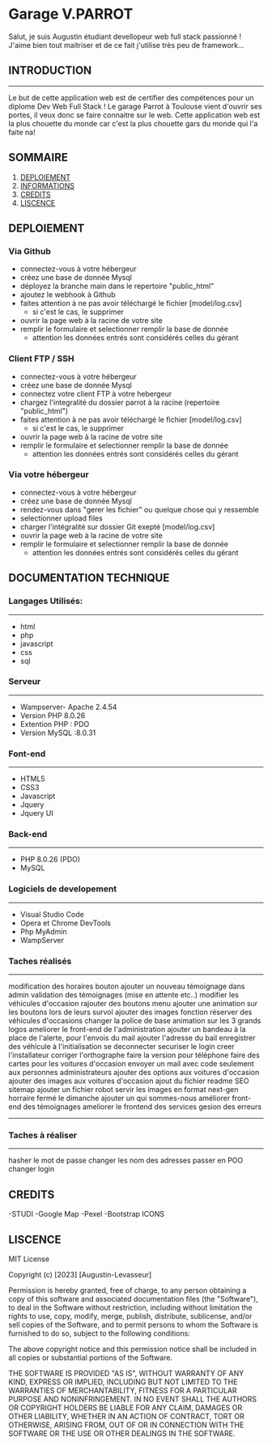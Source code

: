 # Garage V.PARROT
Salut, je suis Augustin étudiant devellopeur web full stack passionné ! 
J'aime bien tout maitriser et de ce fait j'utilise très peu de framework...

## INTRODUCTION
***
Le but de cette application web est de certifier des compétences pour un diplome Dev Web Full Stack !
Le garage Parrot à Toulouse vient d'ouvrir ses portes, il veux donc se faire connaitre sur le web.
Cette application web est la plus chouette du monde car c'est la plus chouette gars du monde qui l'a faite na!

## SOMMAIRE
1. [DEPLOIEMENT](#Déploiement)
2. [INFORMATIONS](#INFORMATIONS)
3. [CREDITS](#CREDITS)
4. [LISCENCE](#LISCENCE)

## DEPLOIEMENT
### Via Github
- connectez-vous à votre hébergeur
- créez une base de donnée Mysql
- déployez la branche main dans le repertoire "public_html"
- ajoutez le webhook à Github
- faites attention à ne pas avoir téléchargé le fichier [model/log.csv]
    - si c'est le cas, le supprimer
- ouvrir la page web à la racine de votre site
- remplir le formulaire et selectionner remplir la base de donnée
    - attention les données entrés sont considérés celles du gérant

### Client FTP / SSH
- connectez-vous à votre hébergeur
- créez une base de donnée Mysql
- connectez votre client FTP à votre hebergeur
- chargez l'integralité du dossier parrot à la racine (repertoire "public_html")
- faites attention à ne pas avoir téléchargé le fichier [model/log.csv]
    - si c'est le cas, le supprimer
- ouvrir la page web à la racine de votre site
- remplir le formulaire et selectionner remplir la base de donnée
	- attention les données entrés sont considérés celles du gérant

### Via votre hébergeur
- connectez-vous à votre hébergeur
- créez une base de donnée Mysql
- rendez-vous dans "gerer les fichier" ou quelque chose qui y ressemble
- selectionner upload files
- charger l'intégralité sur dossier Git exepté [model/log.csv]
- ouvrir la page web à la racine de votre site
- remplir le formulaire et selectionner remplir la base de donnée
	- attention les données entrés sont considérés celles du gérant


## DOCUMENTATION TECHNIQUE

### Langages Utilisés:
***
- html
- php
- javascript
- css
- sql

### Serveur
***
- Wampserver- Apache 2.4.54
- Version PHP 8.0.26
- Extention PHP : PDO
- Version MySQL :8.0.31

### Font-end
***
- HTML5
- CSS3
- Javascript
- Jquery
- Jquery UI

### Back-end
***
- PHP 8.0.26 (PDO)
- MySQL


### Logiciels de developement
***
- Visual Studio Code
- Opera et Chrome DevTools
- Php MyAdmin
- WampServer



### Taches réalisés
***
modification des horaires
bouton ajouter un nouveau témoignage dans admin
validation des témoignages (mise en attente etc..)
modifier les véhicules d'occasion
rajouter des boutons menu
ajouter une animation sur les boutons lors de leurs survol
ajouter des images
fonction réserver des véhicules d'occasions
changer la police de base
animation sur les 3 grands logos
ameliorer le front-end de l'administration
ajouter un bandeau à la place de l'alerte, pour l'envois du mail
ajouter l'adresse du bail
enregistrer des véhicule à l'initialisation
se deconnecter
securiser le login
creer l'installateur
corriger l'orthographe
faire la version pour téléphone
faire des cartes pour les voitures d'occasion
envoyer un mail avec code seulement aux personnes administrateurs
ajouter des options aux voitures d'occasion
ajouter des images aux voitures d'occasion
ajout du fichier readme
SEO
sitemap
ajouter un fichier robot
servir les images en format next-gen
horraire fermé le dimanche
ajouter un qui sommes-nous
améliorer front-end des témoignages
ameliorer le frontend des services
gesion des erreurs
***

### Taches à réaliser
***
hasher le mot de passe
changer les nom des adresses
passer en POO
changer login 




## CREDITS
-STUDI
-Google Map
-Pexel
-Bootstrap ICONS

## LISCENCE
MIT License

Copyright (c) [2023] [Augustin-Levasseur]

Permission is hereby granted, free of charge, to any person obtaining a copy
of this software and associated documentation files (the "Software"), to deal
in the Software without restriction, including without limitation the rights
to use, copy, modify, merge, publish, distribute, sublicense, and/or sell
copies of the Software, and to permit persons to whom the Software is
furnished to do so, subject to the following conditions:

The above copyright notice and this permission notice shall be included in all
copies or substantial portions of the Software.

THE SOFTWARE IS PROVIDED "AS IS", WITHOUT WARRANTY OF ANY KIND, EXPRESS OR
IMPLIED, INCLUDING BUT NOT LIMITED TO THE WARRANTIES OF MERCHANTABILITY,
FITNESS FOR A PARTICULAR PURPOSE AND NONINFRINGEMENT. IN NO EVENT SHALL THE
AUTHORS OR COPYRIGHT HOLDERS BE LIABLE FOR ANY CLAIM, DAMAGES OR OTHER
LIABILITY, WHETHER IN AN ACTION OF CONTRACT, TORT OR OTHERWISE, ARISING FROM,
OUT OF OR IN CONNECTION WITH THE SOFTWARE OR THE USE OR OTHER DEALINGS IN THE
SOFTWARE.
